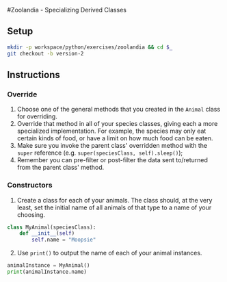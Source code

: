 #Zoolandia - Specializing Derived Classes

## Setup

```bash
mkdir -p workspace/python/exercises/zoolandia && cd $_
git checkout -b version-2
```

## Instructions

### Override

1. Choose one of the general methods that you created in the `Animal` class for overriding.
1. Override that method in all of your species classes, giving each a more specialized implementation. For example, the species may only eat certain kinds of food, or have a limit on how much food can be eaten.
1. Make sure you invoke the parent class' overridden method with the `super` reference (e.g. `super(speciesClass, self).sleep()`);
1. Remember you can pre-filter or post-filter the data sent to/returned from the parent class' method.

### Constructors

1. Create a class for each of your animals. The class should, at the very least, set the initial name of all animals of that type to a name of your choosing.

  ```python
  class MyAnimal(speciesClass):
      def __init__(self)
          self.name = "Moopsie"
  ```

2. Use `print()` to output the name of each of your animal instances.

  ```python
  animalInstance = MyAnimal()
  print(animalInstance.name)
  ```
